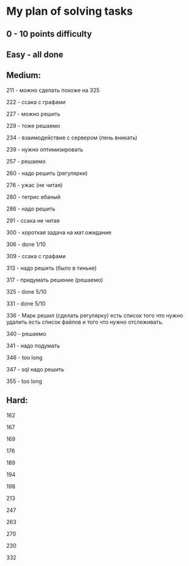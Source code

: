 # My plan of solving tasks

## 0 - 10 points difficulty

## Easy - all done

## Medium:

211 - можно сделать похоже на 325

222 - ссака с графами

227 - можно решить

229 - тоже решаемо 

234 - взаимодействие с сервером (лень вникать)

239 - нужно оптимизировать

257 - решаемо

260 - надо решить (регулярки)

276 - ужас (не читая)

280 - тетрис ебаный

286 - надо решить

291 - ссака не читая

300 - короткая задача на мат.ожидание

306 - done 1/10

309 - ссака с графами

313 - надо решить (было в тиньке)

317 - придумать решение (решаемо)

325 - done 5/10

331 - done 5/10

336 - Марк решил (сделать регулярку) есть список того что нужно удалить
есть список файлов и того что нужно отслеживать.

340 - решаемо

341 - надо подумать

346 - too long

347 - sql надо решить

355 - too long

## Hard:

162

167

169

176

189

194

198

213

247

263

270

230

332